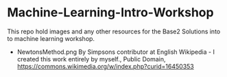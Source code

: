 # Machine-Learning-Intro-Workshop

This repo hold images and any other resources for the Base2 Solutions into to machine learning workshop.

* NewtonsMethod.png
By Simpsons contributor at English Wikipedia - I created this work entirely by myself., Public Domain, https://commons.wikimedia.org/w/index.php?curid=16450353

